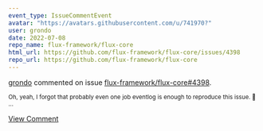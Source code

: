 ```yaml
---
event_type: IssueCommentEvent
avatar: "https://avatars.githubusercontent.com/u/741970?"
user: grondo
date: 2022-07-08
repo_name: flux-framework/flux-core
html_url: https://github.com/flux-framework/flux-core/issues/4398
repo_url: https://github.com/flux-framework/flux-core
---
```


<a href='https://github.com/grondo' target='_blank'>grondo</a> commented on issue <a href='https://github.com/flux-framework/flux-core/issues/4398' target='_blank'>flux-framework/flux-core#4398</a>.

<small>Oh, yeah, I forgot that probably even one job eventlog is enough to reproduce this issue. :facepalm: ...</small>

<a href='https://github.com/flux-framework/flux-core/issues/4398' target='_blank'>View Comment</a>